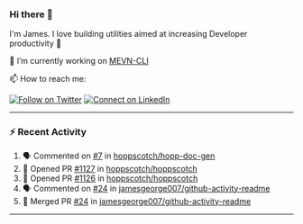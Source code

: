 ### Hi there 👋

I'm James. I love building utilities aimed at increasing Developer productivity :raised_hands: 

🔭 I’m currently working on [MEVN-CLI](https://github.com/madlabsinc/mevn-cli)

📫 How to reach me:

[![Follow on Twitter](https://img.shields.io/badge/--twitter?label=Twitter&logo=Twitter&style=social)](https://twitter.com/james_madhacks) [![Connect on LinkedIn](https://img.shields.io/badge/--linkedin?label=LinkedIn&logo=LinkedIn&style=social)](https://www.linkedin.com/in/jamesgeorge007)

---

### :zap: Recent Activity

<!--START_SECTION:activity-->
1. 🗣 Commented on [#7](https://github.com//hoppscotch/hopp-doc-gen/issues/7) in [hoppscotch/hopp-doc-gen](https://github.com//hoppscotch/hopp-doc-gen)
2. 💪 Opened PR [#1127](https://github.com//hoppscotch/hoppscotch/pull/1127) in [hoppscotch/hoppscotch](https://github.com//hoppscotch/hoppscotch)
3. 💪 Opened PR [#1126](https://github.com//hoppscotch/hoppscotch/pull/1126) in [hoppscotch/hoppscotch](https://github.com//hoppscotch/hoppscotch)
4. 🗣 Commented on [#24](https://github.com//jamesgeorge007/github-activity-readme/issues/24) in [jamesgeorge007/github-activity-readme](https://github.com//jamesgeorge007/github-activity-readme)
5. 🎉 Merged PR [#24](https://github.com//jamesgeorge007/github-activity-readme/pull/24) in [jamesgeorge007/github-activity-readme](https://github.com//jamesgeorge007/github-activity-readme)
<!--END_SECTION:activity-->

---

<!--
**jamesgeorge007/jamesgeorge007** is a ✨ _special_ ✨ repository because its `README.md` (this file) appears on your GitHub profile.

Here are some ideas to get you started:

- 🌱 I’m currently learning ...
- 👯 I’m looking to collaborate on ...
- 🤔 I’m looking for help with ...
- 💬 Ask me about ...
- 😄 Pronouns: ...
- ⚡ Fun fact: ...
-->

